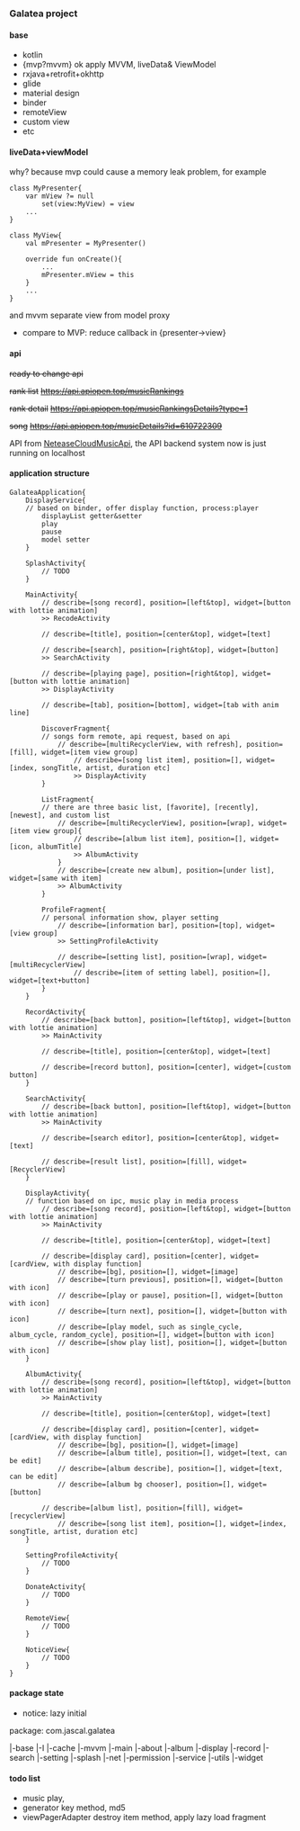 ### Galatea project

#### base

* kotlin
* {mvp?mvvm} ok apply MVVM, liveData& ViewModel
* rxjava+retrofit+okhttp
* glide 
* material design
* binder
* remoteView
* custom view
* etc

#### liveData+viewModel

why?
because mvp could cause a memory leak problem, for example

```
class MyPresenter{
    var mView ?= null
        set(view:MyView) = view
    ...
}

class MyView{
    val mPresenter = MyPresenter()

    override fun onCreate(){
        ...
        mPresenter.mView = this
    }
    ...
}
```

and mvvm separate view from model proxy

* compare to MVP: reduce callback in {presenter->view}

#### api

~~ready to change api~~

~~rank list~~
~~https://api.apiopen.top/musicRankings~~

~~rank detail~~
~~https://api.apiopen.top/musicRankingsDetails?type=1~~

~~song~~
~~https://api.apiopen.top/musicDetails?id=610722309~~

API from [NeteaseCloudMusicApi](https://github.com/Binaryify/NeteaseCloudMusicApi), 
the API backend system now is just running on localhost

#### application structure

```
GalateaApplication{
    DisplayService{
    // based on binder, offer display function, process:player
        displayList getter&setter
        play
        pause
        model setter
    }

    SplashActivity{
        // TODO
    }

    MainActivity{
        // describe=[song record], position=[left&top], widget=[button with lottie animation]
        >> RecodeActivity

        // describe=[title], position=[center&top], widget=[text]

        // describe=[search], position=[right&top], widget=[button]
        >> SearchActivity

        // describe=[playing page], position=[right&top], widget=[button with lottie animation]
        >> DisplayActivity

        // describe=[tab], position=[bottom], widget=[tab with anim line]

        DiscoverFragment{
        // songs form remote, api request, based on api
            // describe=[multiRecyclerView, with refresh], position=[fill], widget=[item view group]
                // describe=[song list item], position=[], widget=[index, songTitle, artist, duration etc]
                >> DisplayActivity
        }

        ListFragment{
        // there are three basic list, [favorite], [recently], [newest], and custom list
            // describe=[multiRecyclerView], position=[wrap], widget=[item view group]{
                // describe=[album list item], position=[], widget=[icon, albumTitle]
                >> AlbumActivity
            }
            // describe=[create new album], position=[under list], widget=[same with item]
            >> AlbumActivity
        }

        ProfileFragment{
        // personal information show, player setting
            // describe=[information bar], position=[top], widget=[view group]
            >> SettingProfileActivity

            // describe=[setting list], position=[wrap], widget=[multiRecyclerView]
                // describe=[item of setting label], position=[], widget=[text+button]
        }
    }

    RecordActivity{
        // describe=[back button], position=[left&top], widget=[button with lottie animation]
        >> MainActivity

        // describe=[title], position=[center&top], widget=[text]

        // describe=[record button], position=[center], widget=[custom button]
    }

    SearchActivity{
        // describe=[back button], position=[left&top], widget=[button with lottie animation]
        >> MainActivity

        // describe=[search editor], position=[center&top], widget=[text]

        // describe=[result list], position=[fill], widget=[RecyclerView]
    }

    DisplayActivity{
    // function based on ipc, music play in media process
        // describe=[song record], position=[left&top], widget=[button with lottie animation]
        >> MainActivity

        // describe=[title], position=[center&top], widget=[text]

        // describe=[display card], position=[center], widget=[cardView, with display function]
            // describe=[bg], position=[], widget=[image]
            // describe=[turn previous], position=[], widget=[button with icon]
            // describe=[play or pause], position=[], widget=[button with icon]
            // describe=[turn next], position=[], widget=[button with icon]
            // describe=[play model, such as single_cycle, album_cycle, random_cycle], position=[], widget=[button with icon]
            // describe=[show play list], position=[], widget=[button with icon]
    }

    AlbumActivity{
        // describe=[song record], position=[left&top], widget=[button with lottie animation]
        >> MainActivity

        // describe=[title], position=[center&top], widget=[text]

        // describe=[display card], position=[center], widget=[cardView, with display function]
            // describe=[bg], position=[], widget=[image]
            // describe=[album title], position=[], widget=[text, can be edit]
            // describe=[album describe], position=[], widget=[text, can be edit]
            // describe=[album bg chooser], position=[], widget=[button]

        // describe=[album list], position=[fill], widget=[recyclerView]
            // describe=[song list item], position=[], widget=[index, songTitle, artist, duration etc]
    }

    SettingProfileActivity{
        // TODO
    }

    DonateActivity{
        // TODO
    }

    RemoteView{
        // TODO
    }

    NoticeView{
        // TODO
    }
}
```

#### package state

* notice: lazy initial

package: com.jascal.galatea

|-base
    |-I
|-cache
|-mvvm
    |-main
    |-about
    |-album
    |-display
    |-record
    |-search
    |-setting
    |-splash
|-net
|-permission
|-service
|-utils
|-widget


#### todo list

* music play, 
* generator key method, md5
* viewPagerAdapter destroy item method, apply lazy load fragment
